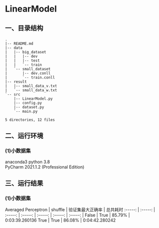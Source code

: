 
# LinearModel
## 一、目录结构
```
.
|-- README.md
|-- data
|   |-- big_dataset
|   |   |-- dev
|   |   |-- test
|   |   `-- train
|   `-- small_dataset
|       |-- dev.conll
|       `-- train.conll
|-- result
|   |-- small_data_v.txt
|   `-- small_data_w.txt
`-- src
    |-- LinearModel.py
    |-- config.py
    |-- dataset.py
    `-- main.py

5 directories, 12 files
```

## 二、运行环境
### (1)小数据集
anaconda3 python 3.8       
PyCharm 2021.1.2 (Professional Edition)
## 三、运行结果
### (1)小数据集
Averaged Perceptron  | shuffle | 验证集最大正确率 | 总共耗时
:-----: | :-----: | :-----: | :-----: | :-----: | :-----: | :-----: |
False  | True | 85.79% | 0:03:39.260136
True  | True | 86.08% | 0:04:42.280242

